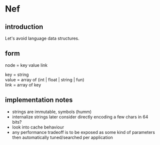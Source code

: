 # Nef

## introduction

Let's avoid language data structures.


## form

node = key value link

key = string  
value = array of (int | float | string | fun)  
link = array of key  


## implementation notes

- strings are immutable, symbols (humm)
- internalize strings
  later consider directly encoding a few chars in 64 bits?
- look into cache behaviour
- any performance tradeoff is to be exposed as some kind of parameters 
  then automatically tuned/searched per application

